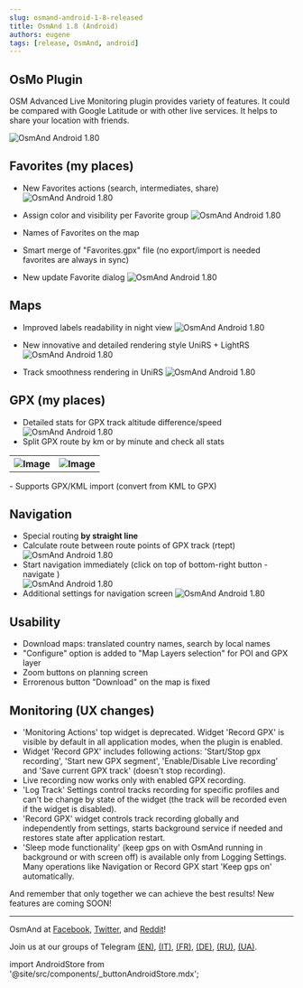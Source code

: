 ```yaml
---
slug: osmand-android-1-8-released
title: OsmAnd 1.8 (Android)
authors: eugene
tags: [release, OsmAnd, android]
---
```


## OsMo Plugin

OSM Advanced Live Monitoring plugin provides variety of features. It could be compared with Google Latitude or with other live services. It helps to share your location with friends.

![OsmAnd Android 1.80](./track-user.png)

<!--truncate-->

## Favorites (my places)

- New Favorites actions (search, intermediates, share)
![OsmAnd Android 1.80](./fav-1.8.png)

- Assign color and visibility per Favorite group
![OsmAnd Android 1.80](./fav-group-1.8.png)

- Names of Favorites on the map

- Smart merge of "Favorites.gpx" file (no export/import is needed favorites are always in sync)

- New update Favorite dialog
![OsmAnd Android 1.80](./replace-favorites-1.8.png)
	
## Maps

- Improved labels readability in night view
![OsmAnd Android 1.80](./map-night-1.8.png)

- New innovative and detailed rendering style UniRS + LightRS
![OsmAnd Android 1.80](./unirs-1.8.png)

- Track smoothness rendering in UniRS
![OsmAnd Android 1.80](./unirs-style2-1.8.png)

## GPX (my places)


- Detailed stats for GPX track altitude difference/speed
![OsmAnd Android 1.80](./tracks-1.8.png)
- Split GPX route by km or by minute and check all stats
<table>
  <tr>
    <th><img src={require('./track-split-1.8.png').default} alt="Image"/></th>
    <th><img src={require('./track-split-map-1.8.png').default} alt="Image"/></th>
    </tr>
</table> 	
- Supports GPX/KML import (convert from KML to GPX)

## Navigation

- Special routing **by straight line**
- Calculate route between route points of GPX track (rtept)
![OsmAnd Android 1.80](./rtept-1.8.png)
- Start navigation immediately (click on top of bottom-right button - navigate )	
![OsmAnd Android 1.80](./auto-start-1.8.2.png)
- Additional settings for navigation screen
![OsmAnd Android 1.80](./route-settings-1.8.png)


## Usability

- Download maps: translated country names, search by local names
- "Configure" option is added to "Map Layers selection" for POI and GPX layer
- Zoom buttons on planning screen
- Errorenous button "Download" on the map is fixed

## Monitoring (UX changes)

- 'Monitoring Actions' top widget is deprecated. Widget 'Record GPX' is visible by default in all application modes, when the plugin is enabled.
- Widget 'Record GPX' includes following actions: 'Start/Stop gpx recording', 'Start new GPX segment', 'Enable/Disable Live recording' and 'Save current GPX track' (doesn't stop recording).
- Live recording now works only with enabled GPX recording.
- 'Log Track' Settings control tracks recording for specific profiles and can't be change by state of the widget (the track will be recorded even if the widget is disabled).
- 'Record GPX' widget controls track recording globally and independently from settings, starts background service if needed and restores state after application restart.
- 'Sleep mode functionality' (keep gps on with OsmAnd running in background or with screen off) is available only from Logging Settings. Many operations like Navigation or Record GPX start 'Keep gps on' automatically.




And remember that only together we can achieve the best results!
New features are coming SOON!

____________________________ 

<p>OsmAnd at <a href="https://www.facebook.com/osmandapp/">Facebook</a>, <a href="https://www.twitter.com/osmandapp/">Twitter</a>, and <a href="https://www.reddit.com/r/OsmAnd/">Reddit</a>!</p>
 <p>Join us at our groups of Telegram <a href="https://t.me/OsmAndMaps">(EN)</a>, <a href="https://t.me/itosmand">(IT)</a>,  <a href="https://t.me/frosmand">(FR)</a>, <a href="https://t.me/deosmand">(DE)</a>, <a href="https://t.me/ruosmand">(RU)</a>, <a href="https://t.me/uaosmand">(UA)</a>.</p>




import AndroidStore from '@site/src/components/_buttonAndroidStore.mdx';

<AndroidStore/>